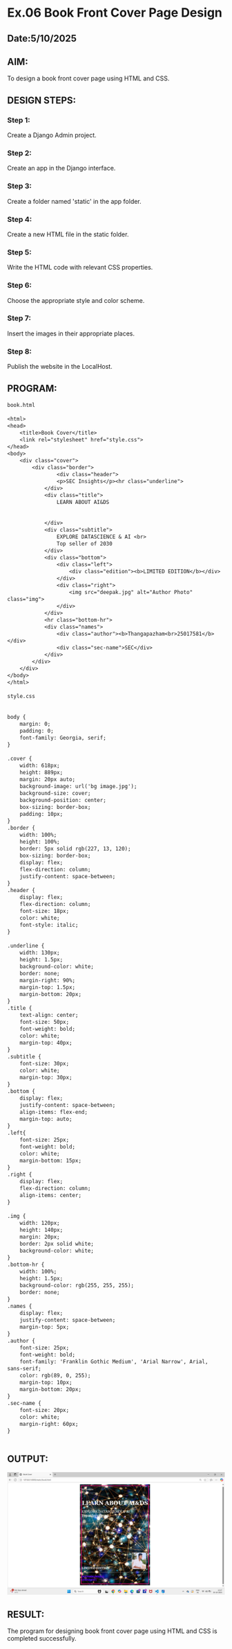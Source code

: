 # Ex.06 Book Front Cover Page Design
## Date:5/10/2025

## AIM:
To design a book front cover page using HTML and CSS.

## DESIGN STEPS:

### Step 1:
Create a Django Admin project.

### Step 2:
Create an app in the Django interface.

### Step 3:
Create a folder named 'static' in the app folder.

### Step 4:
Create a new HTML file in the static folder.

### Step 5:
Write the HTML code with relevant CSS properties.

### Step 6:
Choose the appropriate style and color scheme.

### Step 7:
Insert the images in their appropriate places.

### Step 8:
Publish the website in the LocalHost.

## PROGRAM:
```
book.html

<html>
<head>
    <title>Book Cover</title>
    <link rel="stylesheet" href="style.css">
</head>
<body>
    <div class="cover">
        <div class="border">
                <div class="header">
                <p>SEC Insights</p><hr class="underline">
            </div>
            <div class="title">
                LEARN ABOUT AI&DS 
                
                
            </div>
            <div class="subtitle">
                EXPLORE DATASCIENCE & AI <br>
                Top seller of 2030
            </div>
            <div class="bottom">
                <div class="left">
                    <div class="edition"><b>LIMITED EDITION</b></div>
                </div>
                <div class="right">
                    <img src="deepak.jpg" alt="Author Photo" class="img">
                </div>
            </div>
            <hr class="bottom-hr">
            <div class="names">
                <div class="author"><b>Thangapazham<br>25017581</b></div>
                <div class="sec-name">SEC</div>
            </div>
        </div>
    </div>
</body>
</html>

style.css


body {
    margin: 0;
    padding: 0;
    font-family: Georgia, serif;
}

.cover {
    width: 618px;
    height: 889px;
    margin: 20px auto;
    background-image: url('bg image.jpg');
    background-size: cover;
    background-position: center;
    box-sizing: border-box;
    padding: 10px;
}
.border {
    width: 100%;
    height: 100%;
    border: 5px solid rgb(227, 13, 120);
    box-sizing: border-box;
    display: flex;
    flex-direction: column;
    justify-content: space-between;
}
.header {
    display: flex;
    flex-direction: column;
    font-size: 18px;
    color: white;
    font-style: italic;
}

.underline {
    width: 130px;
    height: 1.5px;
    background-color: white;
    border: none;
    margin-right: 90%;
    margin-top: 1.5px;
    margin-bottom: 20px;
}
.title {
    text-align: center;
    font-size: 50px;
    font-weight: bold;
    color: white;
    margin-top: 40px;
}
.subtitle {
    font-size: 30px;
    color: white;
    margin-top: 30px;
}
.bottom {
    display: flex;
    justify-content: space-between;
    align-items: flex-end;
    margin-top: auto;
}
.left{
    font-size: 25px;
    font-weight: bold;
    color: white;
    margin-bottom: 15px;
}
.right {
    display: flex;
    flex-direction: column;
    align-items: center;
}

.img {
    width: 120px;
    height: 140px;
    margin: 20px;
    border: 2px solid white;
    background-color: white;
}
.bottom-hr {
    width: 100%;
    height: 1.5px;
    background-color: rgb(255, 255, 255);
    border: none;
}
.names {
    display: flex;
    justify-content: space-between;
    margin-top: 5px;
}
.author {
    font-size: 25px;
    font-weight: bold;
    font-family: 'Franklin Gothic Medium', 'Arial Narrow', Arial, sans-serif;
    color: rgb(89, 0, 255);
    margin-top: 10px;
    margin-bottom: 20px;
}
.sec-name {
    font-size: 20px;
    color: white;
    margin-right: 60px;
}


```


## OUTPUT:
![alt text](<Screenshot 2025-10-05 121711.png>)


## RESULT:
The program for designing book front cover page using HTML and CSS is completed successfully.
